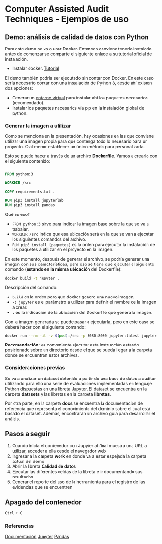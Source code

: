 # Computer Assisted Audit Techniques - Ejemplos de uso

## Demo: análisis de calidad de datos con Python

Para este demo se va a usar Docker. Entonces conviene tenerlo instalado antes de comenzar se comparte el siguiente enlace a su tutorial oficial de instalación.

* Instalar docker. [Tutorial](https://docs.docker.com/get-docker/)

El demo también podría ser ejecutado sin contar con Docker. En este caso sería necesario contar con una instalación de Python 3, desde ahí existen dos opciones:

* Generar un [entorno virtual](https://docs.python.org/es/3/tutorial/venv.html) para instalar ahí los paquetes necesarios (recomendado).
* Instalar los paquetes necesarios vía pip en la instalación global de python.

### Generar la imagen a utilizar

Como se menciona en la presentación, hay ocasiones en las que conviene utilizar una imagen propia para que contenga todo lo necesario para un proyecto. O al menor establecer un único método para personalizarla.

Esto se puede hacer a través de un archivo **Dockerfile**. Vamos a crearlo con el siguiente contenido:

~~~ Dockerfile

FROM python:3

WORKDIR /src

COPY requirements.txt .

RUN pip3 install jupyterlab
RUN pip3 install pandas
~~~

Qué es eso?

* `FROM python:3` sirve para indicar la imagen base sobre la que se va a trabajar.
* `WORKDIR /src` indica que esa ubicación será en la que se van a ejecutar los siguientes comandos del archivo.
* `RUN pip3 install [paquetes]` es la orden para ejecutar la instalación de los paquetes a utilizar en el proyecto en la imagen.

En este momento, después de generar el archivo, se podría generar una imagen con sus características, para eso se tiene que ejecutar el siguiente comando (**estando en la misma ubicación** del Dockerfile):

~~~ bash
docker build -t jupyter .
~~~

Descripción del comando:

* `build` es la orden para que docker genere una nueva imagen.
* `-t jupyter` es el parámetro a utilizar para definir el nombre de la imagen a crear.
* `.` es la indicación de la ubicación del Dockerfile que genera la imagen.

Con la imagen generada se puede pasar a ejecutarla, pero en este caso se deberá hacer con el siguiente comando:

~~~ bash
docker run --rm -it -v $(pwd):/src -p 8080:8080 jupyter:latest jupyter notebook  --ip=0.0.0.0 --port=8080 --allow-root
~~~

**Recomendación:** es conveniente ejecutar esta instrucción estando posicionado sobre un directorio desde el que se pueda llegar a la carpeta donde se encuentran estos archivos.

### Consideraciones previas

Se va a analizar un dataset obtenido a partir de una base de datos a auditar utilizando para ello una serie de evaluaciones implementadas en lenguaje Python dispuestas en una libreta Jupyter. El dataset se encuentra en la carpeta **datasets** y las libretas en la carpeta **libretas**.

Por otra parte, en la carpeta **docs** se encuentra la documentación de referencia que representa el conocimiento del dominio sobre el cual está basado el dataset. Además, encontrarán un archivo guía para desarrollar el anáisis.

## Pasos a seguir

1. Cuando inicia el contenedor con Jupyter al final muestra una URL a utilizar, acceder a ella desde el navegador web
2. Ingresar a la carpeta **work** en donde va a estar espejada la carpeta actual del demo
3. Abrir la libreta **Calidad de datos**
4. Ejecutar las diferentes celdas de la libreta e ir documentando sus resultados
5. Generar el reporte del uso de la herramienta para el registro de las evidencias que se encuentren

## Apagado del contenedor

~~~ bash
Ctrl + C
~~~

### Referencias

[Documentación](http://jupyter-docker-stacks.readthedocs.io/en/latest/index.html)
[Jupyter](https://jupyter.org/install)
[Pandas](https://pandas.pydata.org/)
